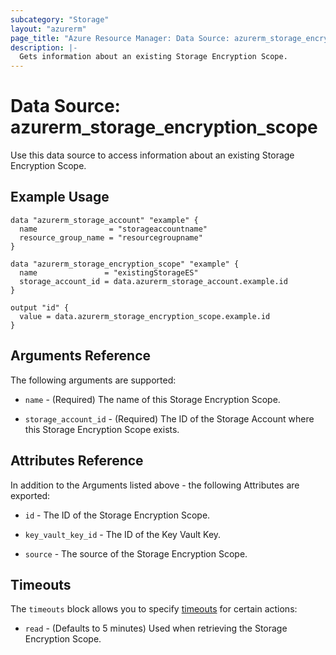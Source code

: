 ```yaml
---
subcategory: "Storage"
layout: "azurerm"
page_title: "Azure Resource Manager: Data Source: azurerm_storage_encryption_scope"
description: |-
  Gets information about an existing Storage Encryption Scope.
---
```


# Data Source: azurerm_storage_encryption_scope

Use this data source to access information about an existing Storage Encryption Scope.

## Example Usage

```hcl
data "azurerm_storage_account" "example" {
  name                = "storageaccountname"
  resource_group_name = "resourcegroupname"
}

data "azurerm_storage_encryption_scope" "example" {
  name               = "existingStorageES"
  storage_account_id = data.azurerm_storage_account.example.id
}

output "id" {
  value = data.azurerm_storage_encryption_scope.example.id
}
```

## Arguments Reference

The following arguments are supported:

* `name` - (Required) The name of this Storage Encryption Scope.

* `storage_account_id` - (Required) The ID of the Storage Account where this Storage Encryption Scope exists.

## Attributes Reference

In addition to the Arguments listed above - the following Attributes are exported: 

* `id` - The ID of the Storage Encryption Scope.

* `key_vault_key_id` - The ID of the Key Vault Key.

* `source` - The source of the Storage Encryption Scope.

## Timeouts

The `timeouts` block allows you to specify [timeouts](https://www.terraform.io/language/resources/syntax#operation-timeouts) for certain actions:

* `read` - (Defaults to 5 minutes) Used when retrieving the Storage Encryption Scope.
